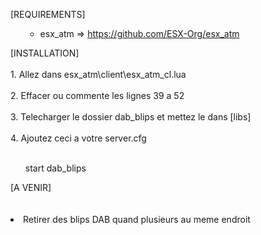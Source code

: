 [REQUIREMENTS]
<ul>
<ul>
<li>esx_atm =&gt; <a href="https://github.com/ESX-Org/esx_atm">https://github.com/ESX-Org/esx_atm</a></li>
</ul>
</ul>
[INSTALLATION]
<br><br>
1. Allez dans esx_atm\client\esx_atm_cl.lua
<br><br>
2. Effacer ou commente les lignes 39 a 52 
<br><br>
3. Telecharger le dossier dab_blips et mettez le dans [libs] 
<br><br>
4. Ajoutez ceci a votre server.cfg 
<br><br>
<ul>

start dab_blips
</ul>
</ul>
[A VENIR]
<br><br>
<br>
<li>Retirer des blips DAB quand plusieurs au meme endroit</li>
